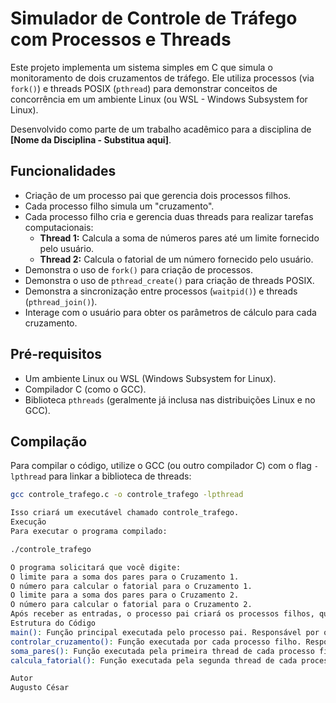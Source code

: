 # Simulador de Controle de Tráfego com Processos e Threads

Este projeto implementa um sistema simples em C que simula o monitoramento de dois cruzamentos de tráfego. Ele utiliza processos (via `fork()`) e threads POSIX (`pthread`) para demonstrar conceitos de concorrência em um ambiente Linux (ou WSL - Windows Subsystem for Linux).

Desenvolvido como parte de um trabalho acadêmico para a disciplina de **[Nome da Disciplina - Substitua aqui]**.

## Funcionalidades

*   Criação de um processo pai que gerencia dois processos filhos.
*   Cada processo filho simula um "cruzamento".
*   Cada processo filho cria e gerencia duas threads para realizar tarefas computacionais:
    *   **Thread 1:** Calcula a soma de números pares até um limite fornecido pelo usuário.
    *   **Thread 2:** Calcula o fatorial de um número fornecido pelo usuário.
*   Demonstra o uso de `fork()` para criação de processos.
*   Demonstra o uso de `pthread_create()` para criação de threads POSIX.
*   Demonstra a sincronização entre processos (`waitpid()`) e threads (`pthread_join()`).
*   Interage com o usuário para obter os parâmetros de cálculo para cada cruzamento.

## Pré-requisitos

*   Um ambiente Linux ou WSL (Windows Subsystem for Linux).
*   Compilador C (como o GCC).
*   Biblioteca `pthreads` (geralmente já inclusa nas distribuições Linux e no GCC).

## Compilação

Para compilar o código, utilize o GCC (ou outro compilador C) com o flag `-lpthread` para linkar a biblioteca de threads:

```bash
gcc controle_trafego.c -o controle_trafego -lpthread

Isso criará um executável chamado controle_trafego.
Execução
Para executar o programa compilado:

./controle_trafego

O programa solicitará que você digite:
O limite para a soma dos pares para o Cruzamento 1.
O número para calcular o fatorial para o Cruzamento 1.
O limite para a soma dos pares para o Cruzamento 2.
O número para calcular o fatorial para o Cruzamento 2.
Após receber as entradas, o processo pai criará os processos filhos, que por sua vez criarão as threads. A saída mostrará mensagens indicando o início e o fim dos processos e threads, bem como os resultados dos cálculos.
Estrutura do Código
main(): Função principal executada pelo processo pai. Responsável por obter a entrada do usuário, criar os dois processos filhos (fork()) e esperar que eles terminem (waitpid()).
controlar_cruzamento(): Função executada por cada processo filho. Responsável por criar as duas threads de trabalho (pthread_create()) e esperar que elas terminem (pthread_join()).
soma_pares(): Função executada pela primeira thread de cada processo filho. Calcula a soma dos números pares até o limite especificado.
calcula_fatorial(): Função executada pela segunda thread de cada processo filho. Calcula o fatorial do número especificado.

Autor
Augusto César

